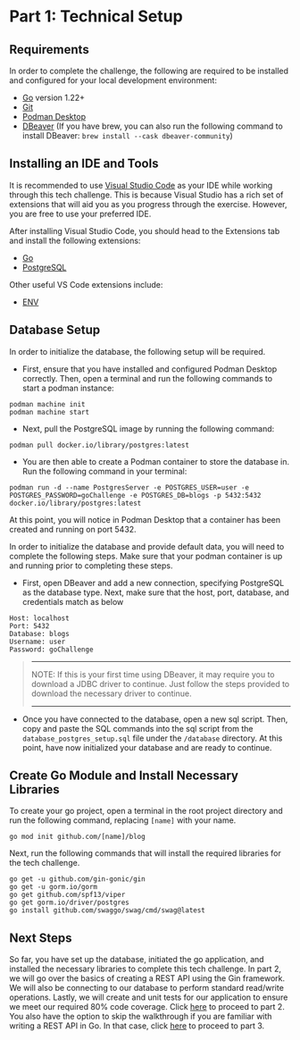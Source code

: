# Part 1: Technical Setup

## Requirements

In order to complete the challenge, the following are required to be installed and configured for your local development environment:
- [Go](https://go.dev/doc/install) version 1.22+
- [Git](https://git-scm.com/downloads)
- [Podman Desktop](https://podman-desktop.io/)
- [DBeaver](https://dbeaver.io/download/) (If you have brew, you can also run the following command to install DBeaver: `brew install --cask dbeaver-community`)

## Installing an IDE and Tools

It is recommended to use [Visual Studio Code](https://code.visualstudio.com/) as your IDE while working through this tech challenge. This is because Visual Studio has a rich set of extensions that will aid you as you progress through the exercise. However, you are free to use your preferred IDE.

After installing Visual Studio Code, you should head to the Extensions tab and install the following extensions:
- [Go](https://marketplace.visualstudio.com/items?itemName=golang.Go)
- [PostgreSQL](https://marketplace.visualstudio.com/items?itemName=ms-ossdata.vscode-postgresql)

Other useful VS Code extensions include:
- [ENV](https://marketplace.visualstudio.com/items?itemName=IronGeek.vscode-env)

## Database Setup

In order to initialize the database, the following setup will be required.
- First, ensure that you have installed and configured Podman Desktop correctly. Then, open a terminal and run the following commands to start a podman instance:
```
podman machine init
podman machine start
```

- Next, pull the PostgreSQL image by running the following command:
```
podman pull docker.io/library/postgres:latest
```

- You are then able to create a Podman container to store the database in. Run the following command in your terminal:
```
podman run -d --name PostgresServer -e POSTGRES_USER=user -e POSTGRES_PASSWORD=goChallenge -e POSTGRES_DB=blogs -p 5432:5432 docker.io/library/postgres:latest
```
At this point, you will notice in Podman Desktop that a container has been created and running on port 5432.

In order to initialize the database and provide default data, you will need to complete the following steps. Make sure that your podman container is up and running prior to completing these steps.
- First, open DBeaver and add a new connection, specifying PostgreSQL as the database type. Next, make sure that the host, port, database, and credentials match as below
```
Host: localhost
Port: 5432
Database: blogs
Username: user
Password: goChallenge
```
> ---
> NOTE: If this is your first time using DBeaver, it may require you to download a JDBC driver to continue. Just follow the steps provided to download the necessary driver to continue.
> 
> ---

- Once you have connected to the database, open a new sql script. Then, copy and paste the SQL commands into the sql script from the `database_postgres_setup.sql` file under the `/database` directory. At this point, have now initialized your database and are ready to continue.

## Create Go Module and Install Necessary Libraries

To create your go project, open a terminal in the root project directory and run the following command, replacing `[name]` with your name.
```
go mod init github.com/[name]/blog
```

Next, run the following commands that will install the required libraries for the tech challenge.
```
go get -u github.com/gin-gonic/gin
go get -u gorm.io/gorm
go get github.com/spf13/viper
go get gorm.io/driver/postgres
go install github.com/swaggo/swag/cmd/swag@latest
```

## Next Steps
So far, you have set up the database, initiated the go application, and installed the necessary libraries to complete this tech challenge. In part 2, we will go over the basics of creating a REST API using the Gin framework. We will also be connecting to our database to perform standard read/write operations. Lastly, we will create and unit tests for our application to ensure we meet our required 80% code coverage. Click [here](./2-REST-API-Walkthrough.md) to proceed to part 2. You also have the option to skip the walkthrough if you are familiar with writing a REST API in Go. In that case, click [here](./3-Challenge-Assignment.md) to proceed to part 3.